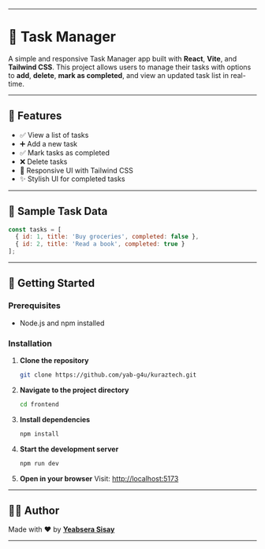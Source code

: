 
---

# 📝 Task Manager

A simple and responsive Task Manager app built with **React**, **Vite**, and **Tailwind CSS**.
This project allows users to manage their tasks with options to **add**, **delete**, **mark as completed**, and view an updated task list in real-time.

---

## 🔧 Features

* ✅ View a list of tasks
* ➕ Add a new task
* ✅ Mark tasks as completed
* ❌ Delete tasks
* 🎨 Responsive UI with Tailwind CSS
* ✨ Stylish UI for completed tasks

---

## 🧪 Sample Task Data

```js
const tasks = [
  { id: 1, title: 'Buy groceries', completed: false },
  { id: 2, title: 'Read a book', completed: true }
];
```

---

## 🚀 Getting Started

### Prerequisites

* Node.js and npm installed

### Installation

1. **Clone the repository**

   ```bash
   git clone https://github.com/yab-g4u/kuraztech.git
   ```

2. **Navigate to the project directory**

   ```bash
   cd frontend
   ```

3. **Install dependencies**

   ```bash
   npm install
   ```

4. **Start the development server**

   ```bash
   npm run dev
   ```

5. **Open in your browser**
   Visit: [http://localhost:5173](http://localhost:5173)

---

## 👨‍💻 Author

Made with ❤️ by **[Yeabsera Sisay](https://github.com/yab-g4u)**

---
